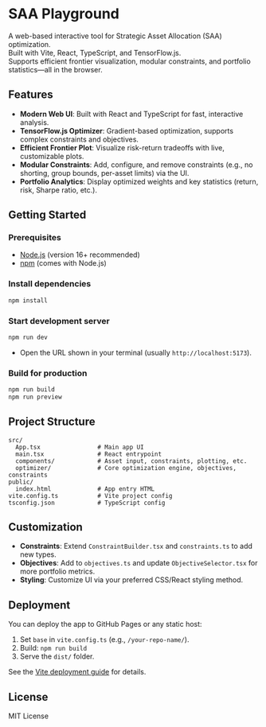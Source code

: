 # SAA Playground

A web-based interactive tool for Strategic Asset Allocation (SAA) optimization.  
Built with Vite, React, TypeScript, and TensorFlow.js.  
Supports efficient frontier visualization, modular constraints, and portfolio statistics—all in the browser.

## Features

- **Modern Web UI**: Built with React and TypeScript for fast, interactive analysis.
- **TensorFlow.js Optimizer**: Gradient-based optimization, supports complex constraints and objectives.
- **Efficient Frontier Plot**: Visualize risk-return tradeoffs with live, customizable plots.
- **Modular Constraints**: Add, configure, and remove constraints (e.g., no shorting, group bounds, per-asset limits) via the UI.
- **Portfolio Analytics**: Display optimized weights and key statistics (return, risk, Sharpe ratio, etc.).


## Getting Started

### Prerequisites

- [Node.js](https://nodejs.org/) (version 16+ recommended)
- [npm](https://www.npmjs.com/) (comes with Node.js)

### Install dependencies

```sh
npm install
```

### Start development server

```sh
npm run dev
```

- Open the URL shown in your terminal (usually `http://localhost:5173`).

### Build for production

```sh
npm run build
npm run preview
```


## Project Structure

```
src/
  App.tsx                # Main app UI
  main.tsx               # React entrypoint
  components/            # Asset input, constraints, plotting, etc.
  optimizer/             # Core optimization engine, objectives, constraints
public/
  index.html             # App entry HTML
vite.config.ts           # Vite project config
tsconfig.json            # TypeScript config
```

## Customization

- **Constraints**: Extend `ConstraintBuilder.tsx` and `constraints.ts` to add new types.
- **Objectives**: Add to `objectives.ts` and update `ObjectiveSelector.tsx` for more portfolio metrics.
- **Styling**: Customize UI via your preferred CSS/React styling method.

## Deployment

You can deploy the app to GitHub Pages or any static host:

1. Set `base` in `vite.config.ts` (e.g., `/your-repo-name/`).
2. Build: `npm run build`
3. Serve the `dist/` folder.

See the [Vite deployment guide](https://vitejs.dev/guide/static-deploy.html) for details.


## License

MIT License
